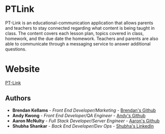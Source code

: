 # PTLink
PT-Link is an educational-communication application that allows parents and teachers to stay connected regarding what content is being taught in class. The content covers each lesson plan, topics covered in class, homework, and the due date the homework. Teachers and parents are also able to communicate through a messaging service to answer additional questions.

# Website
[PT-Link](https://pt-link.herokuapp.com/)

## Authors

* **Brendan Kellams** - *Front End Developer/Marketing* - [Brendan's Github](https://github.com/brendan-kellams)
* **Andy Kwong** - *Front End Developer/QA Engineer* - [Andy's Github](https://github.com/yankwong)
* **Aaron McNulty** - *Full Stack Developer/Server Engineer* - [Aaron's Github](https://github.com/amcnulty)
* **Shubha Shankar** - *Back End Developer/Dev Ops* - [Shubha's LinkedIn](https://www.linkedin.com/in/shubha-shankar/)

